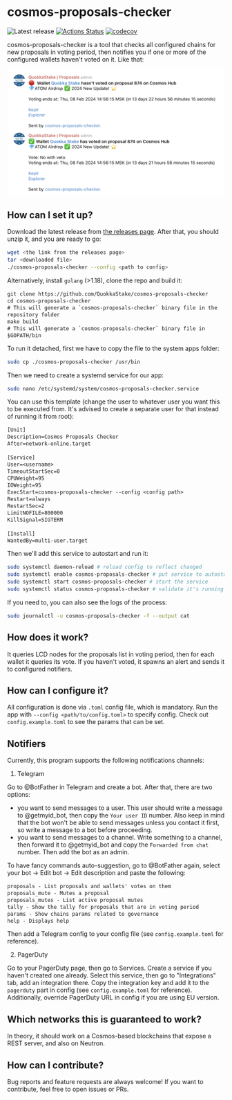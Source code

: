 # cosmos-proposals-checker

![Latest release](https://img.shields.io/github/v/release/QuokkaStake/cosmos-proposals-checker)
[![Actions Status](https://github.com/QuokkaStake/cosmos-proposals-checker/workflows/test/badge.svg)](https://github.com/QuokkaStake/cosmos-proposals-checker/actions)
[![codecov](https://codecov.io/gh/QuokkaStake/cosmos-proposals-checker/graph/badge.svg?token=3C1TDJAHZ0)](https://codecov.io/gh/QuokkaStake/cosmos-proposals-checker)

cosmos-proposals-checker is a tool that checks all configured chains for new proposals in voting period,
then notifies you if one or more of the configured wallets haven't voted on it. Like that:

![Telegram](https://raw.githubusercontent.com/QuokkaStake/cosmos-proposals-checker/main/images/telegram.png)

## How can I set it up?

Download the latest release from [the releases page](https://github.com/QuokkaStake/cosmos-proposals-checker/releases/). After that, you should unzip it, and you are ready to go:

```sh
wget <the link from the releases page>
tar <downloaded file>
./cosmos-proposals-checker --config <path to config>
```

Alternatively, install `golang` (>1.18), clone the repo and build it:
```
git clone https://github.com/QuokkaStake/cosmos-proposals-checker
cd cosmos-proposals-checker
# This will generate a `cosmos-proposals-checker` binary file in the repository folder
make build
# This will generate a `cosmos-proposals-checker` binary file in $GOPATH/bin
```

To run it detached, first we have to copy the file to the system apps folder:

```sh
sudo cp ./cosmos-proposals-checker /usr/bin
```

Then we need to create a systemd service for our app:

```sh
sudo nano /etc/systemd/system/cosmos-proposals-checker.service
```

You can use this template (change the user to whatever user you want this to be executed from.
It's advised to create a separate user for that instead of running it from root):

```
[Unit]
Description=Cosmos Proposals Checker
After=network-online.target

[Service]
User=<username>
TimeoutStartSec=0
CPUWeight=95
IOWeight=95
ExecStart=cosmos-proposals-checker --config <config path>
Restart=always
RestartSec=2
LimitNOFILE=800000
KillSignal=SIGTERM

[Install]
WantedBy=multi-user.target
```

Then we'll add this service to autostart and run it:

```sh
sudo systemctl daemon-reload # reload config to reflect changed
sudo systemctl enable cosmos-proposals-checker # put service to autostart
sudo systemctl start cosmos-proposals-checker # start the service
sudo systemctl status cosmos-proposals-checker # validate it's running
```

If you need to, you can also see the logs of the process:

```sh
sudo journalctl -u cosmos-proposals-checker -f --output cat
```

## How does it work?

It queries LCD nodes for the proposals list in voting period, then for each wallet it queries its vote.
If you haven't voted, it spawns an alert and sends it to configured notifiers.

## How can I configure it?

All configuration is done via `.toml` config file, which is mandatory.
Run the app with `--config <path/to/config.toml>` to specify config.
Check out `config.example.toml` to see the params that can be set.

## Notifiers

Currently, this program supports the following notifications channels:
1) Telegram

Go to @BotFather in Telegram and create a bot. After that, there are two options:
- you want to send messages to a user. This user should write a message to @getmyid_bot, then copy
the `Your user ID` number. Also keep in mind that the bot won't be able to send messages unless you contact it first,
so write a message to a bot before proceeding.
- you want to send messages to a channel. Write something to a channel, then forward it to @getmyid_bot and copy
the `Forwarded from chat` number. Then add the bot as an admin.

To have fancy commands auto-suggestion, go to @BotFather again, select your bot -> Edit bot -> Edit description
and paste the following:
```
proposals - List proposals and wallets' votes on them
proposals_mute - Mutes a proposal
proposals_mutes - List active proposal mutes
tally - Show the tally for proposals that are in voting period
params - Show chains params related to governance
help - Displays help
```

Then add a Telegram config to your config file (see `config.example.toml` for reference).

2) PagerDuty

Go to your PagerDuty page, then go to Services. Create a service if you haven't created one already.
Select this service, then go to "Integrations" tab, add an integration there. Copy the integration key
and add it to the `pagerduty` part in config (see `config.example.toml` for reference).
Additionally, override PagerDuty URL in config if you are using EU version.


## Which networks this is guaranteed to work?

In theory, it should work on a Cosmos-based blockchains that expose a REST server, and also on Neutron.

## How can I contribute?

Bug reports and feature requests are always welcome! If you want to contribute, feel free to open issues or PRs.
